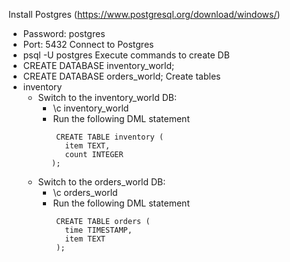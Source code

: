 Install Postgres (https://www.postgresql.org/download/windows/)
- Password: postgres 
- Port: 5432
Connect to Postgres
- psql -U postgres
Execute commands to create DB
- CREATE DATABASE inventory_world;
- CREATE DATABASE orders_world;
Create tables
- inventory
  - Switch to the inventory_world DB:
    - \c inventory_world
	- Run the following DML statement
	```
        CREATE TABLE inventory (
          item TEXT,
          count INTEGER
       );
    ```
  - Switch to the orders_world DB:
    - \c orders_world
	- Run the following DML statement
	```
        CREATE TABLE orders (
          time TIMESTAMP,
          item TEXT
        );
	```